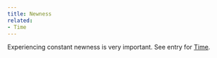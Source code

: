 ```yaml
---
title: Newness
related:
- Time
---
```


Experiencing constant newness is very important.
See entry for [Time](time).
